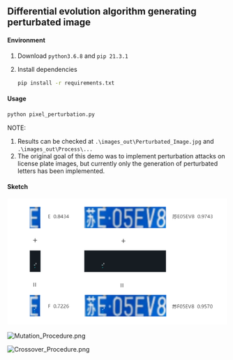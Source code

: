 

## Differential evolution algorithm generating perturbated image

#### Environment

1. Download `python3.6.8` and `pip 21.3.1`

2. Install dependencies

	```bash
	pip install -r requirements.txt
	```

#### Usage

```bash
python pixel_perturbation.py
```

NOTE:

1. Results can be checked at `.\images_out\Perturbated_Image.jpg` and `.\images_out\Process\...`
2. The original goal of this demo was to implement perturbation attacks on license plate images, but currently only the generation of perturbated  letters has been implemented.

#### Sketch

<img src="README/demo.png" alt="demo" style="zoom: 80%;" />

![Mutation_Procedure.png](https://s2.loli.net/2022/05/06/nEYvOhk68lFBMgT.png)

![Crossover_Procedure.png](https://s2.loli.net/2022/05/06/tndG8zMYPOZhxUl.png)

